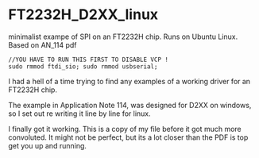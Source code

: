 # FT2232H_D2XX_linux
 minimalist exampe of SPI on an FT2232H chip. Runs on Ubuntu Linux. Based on AN_114 pdf 

    //YOU HAVE TO RUN THIS FIRST TO DISABLE VCP !
    sudo rmmod ftdi_sio; sudo rmmod usbserial;
    
    
I had a hell of a time trying to find any examples of a working driver for an FT2232H chip.

The example in Application Note 114, was designed for D2XX on windows, so I set out re writing it line by line for linux.

I finally got it working. This is a copy of my file before it got much more convoluted. It might not be perfect, but its a lot closer than the PDF is top get you up and running. 


